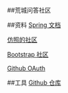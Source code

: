 ##荒城问答社区


##资料
[Spring 文档](https://spring.io/guides/gs/serving-web-content/)

[仿照的社区](https://elasticsearch.cn/)

[Bootstrap 社区](https://v3.bootcss.com/)

[Github OAuth](https://docs.github.com/en/developers/apps/creating-an-oauth-app)






##工具
[Github 仓库](https://github.com/huangchengbuhuang/comunity)